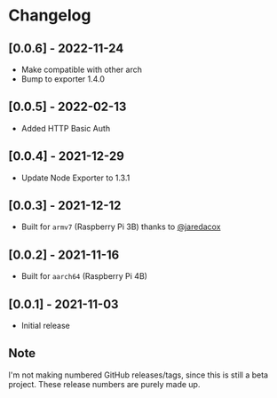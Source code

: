 # Changelog

## [0.0.6] - 2022-11-24
- Make compatible with other arch
- Bump to exporter 1.4.0

## [0.0.5] - 2022-02-13
- Added HTTP Basic Auth

## [0.0.4] - 2021-12-29
- Update Node Exporter to 1.3.1

## [0.0.3] - 2021-12-12
- Built for `armv7` (Raspberry Pi 3B) thanks to [@jaredacox](https://github.com/jaredacox)

## [0.0.2] - 2021-11-16
- Built for `aarch64` (Raspberry Pi 4B)

## [0.0.1] - 2021-11-03
- Initial release

## Note
I'm not making numbered GitHub releases/tags, since this is still a beta project. These release numbers are purely made up.
